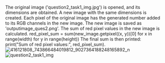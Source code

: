 The original image ('question2_task1_img.jpg') is opened, and its dimensions are obtained.
A new image with the same dimensions is created.
Each pixel of the original image has the generated number added to its RGB channels in the new image.
The new image is saved as 'outputimage_ques2.png'.
The sum of red pixel values in the new image is calculated.
red_pixel_sum = sum(new_image.getpixel((x, y))[0] for x in range(width) for y in range(height))
The final sum is then printed:
print("Sum of red pixel values:", red_pixel_sum).
![416121808_743866484019812_9027364188248165892_n](https://github.com/Sonish1212/Software-now-assignment-2/assets/153173641/01b9ba23-6c7d-4093-8698-0ee71d3fc6e5)
![question2_task1_img](https://github.com/Sonish1212/Software-now-assignment-2/assets/153173641/a083b499-e2c3-48d2-bd0d-150b6608a867)
